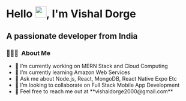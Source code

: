 


<!--  <h1 align="center">Hi👋, I'm Vishal</h1>
<h3 align="center">I'm a passionate Full Stack Developer from Pune, India.</h3>  -->
<h1> Hello <img src = "https://raw.githubusercontent.com/MartinHeinz/MartinHeinz/master/wave.gif" width = 30px>, I'm Vishal Dorge</h1>
<p align='center'>
</p>

<h2>A passionate developer from India</h2>

### 👨🏻‍💻 &nbsp;About Me

<ul>
<li>🔭 I’m currently working on MERN Stack and Cloud Computing</li>
<li>🌱 I’m currently learning Amazon Web Services</li>
<li>💬 Ask me about Node.js, React, MongoDB, React Native Expo Etc</li>
<li>🤝 I’m looking to collaborate on Full Stack Mobile App Development</li>
<li>💬 Feel free to reach me out at **vishaldorge2000@gmail.com**</li>
</ul>
